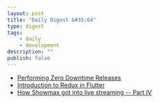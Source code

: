 ```yaml
---
layout: post
title: "Daily Digest &#35;64"
type: digest
tags: 
    - daily
    - development
description: ""
publish: false
---
```


- [Performing Zero Downtime Releases](https://blog.codeship.com/performing-zero-downtime-releases/)
- [Introduction to Redux in Flutter](https://blog.novoda.com/introduction-to-redux-in-flutter/)
- [How Showmax got into live streaming -- Part IV](https://tech.showmax.com/2018/04/why-so-serious/)
